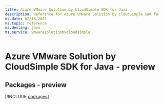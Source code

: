 ```yaml
---
title: Azure VMware Solution by CloudSimple SDK for Java
description: Reference for Azure VMware Solution by CloudSimple SDK for Java
ms.date: 07/18/2025
ms.topic: reference
ms.devlang: java
ms.service: vmwaresolutionbycloudsimple
---
```

# Azure VMware Solution by CloudSimple SDK for Java - preview
## Packages - preview
[!INCLUDE [packages](vmware-solution-by-cloudsimple-index.md)]